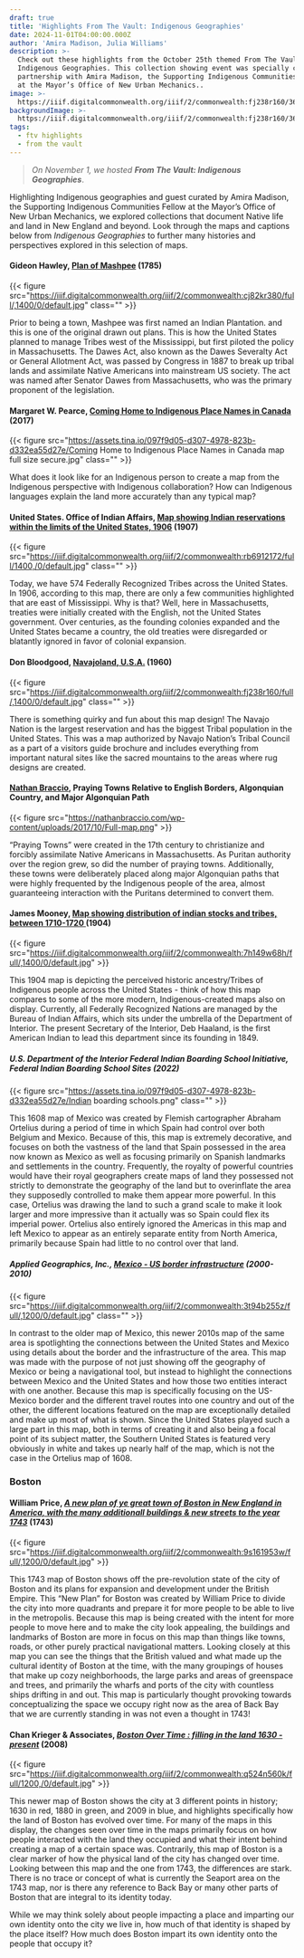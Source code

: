 ```yaml
---
draft: true
title: 'Highlights From The Vault: Indigenous Geographies'
date: 2024-11-01T04:00:00.000Z
author: 'Amira Madison, Julia Williams'
description: >-
  Check out these highlights from the October 25th themed From The Vault:
  Indigenous Geographies. This collection showing event was specially curated in
  partnership with Amira Madison, the Supporting Indigenous Communities Fellow
  at the Mayor’s Office of New Urban Mechanics.. 
image: >-
  https://iiif.digitalcommonwealth.org/iiif/2/commonwealth:fj238r160/36,49,6074,1780/1400,/0/default.jpg
backgroundImage: >-
  https://iiif.digitalcommonwealth.org/iiif/2/commonwealth:fj238r160/36,49,6074,1780/1400,/0/default.jpg
tags:
  - ftv highlights
  - from the vault
---
```


> *On November 1, we hosted **From The Vault: Indigenous Geographies***.

Highlighting Indigenous geographies and guest curated by Amira Madison, the Supporting Indigenous Communities Fellow at the Mayor’s Office of New Urban Mechanics, we explored collections that document Native life and land in New England and beyond. Look through the maps and captions below from *Indigenous Geographies* to further many histories and perspectives explored in this selection of maps.

#### Gideon Hawley, [Plan of Mashpee](https://collections.leventhalmap.org/search/commonwealth:cj82kr37q) (1785)

{{< figure src="https://iiif.digitalcommonwealth.org/iiif/2/commonwealth:cj82kr380/full/,1400/0/default.jpg" class="" >}}

Prior to being a town, Mashpee was first named an Indian Plantation. and this is one of the original drawn out plans. This is how the United States planned to manage Tribes west of the Mississippi, but first piloted the policy in Massachusetts. The Dawes Act, also known as the Dawes Severalty Act or General Allotment Act, was passed by Congress in 1887 to break up tribal lands and assimilate Native Americans into mainstream US society. The act was named after Senator Dawes from Massachusetts, who was the primary proponent of the legislation. 


#### Margaret W. Pearce, [Coming Home to Indigenous Place Names in Canada](https://bpl.bibliocommons.com/v2/record/S75C7441004) (2017)

{{< figure src="https://assets.tina.io/097f9d05-d307-4978-823b-d332ea55d27e/Coming Home to Indigenous Place Names in Canada map full size secure.jpg" class="" >}}

What does it look like for an Indigenous person to create a map from the Indigenous perspective with Indigenous collaboration? How can Indigenous languages explain the land more accurately than any typical map?

#### United States. Office of Indian Affairs, [Map showing Indian reservations within the limits of the United States, 1906](https://collections.leventhalmap.org/search/commonwealth:gb19hw10q) (1907)

{{< figure src="https://iiif.digitalcommonwealth.org/iiif/2/commonwealth:rb6912172/full/1400,/0/default.jpg" class="" >}}

Today, we have 574 Federally Recognized Tribes across the United States. In 1906, according to this map, there are only a few communities highlighted that are east of Mississippi. Why is that? Well, here in Massachusetts, treaties were initially created with the English, not the United States government. Over centuries, as the founding colonies expanded and the United States became a country, the old treaties were disregarded or blatantly ignored in favor of colonial expansion. 

#### Don Bloodgood, [Navajoland, U.S.A.](https://collections.leventhalmap.org/search/commonwealth:fb4970132) (1960)

{{< figure src="https://iiif.digitalcommonwealth.org/iiif/2/commonwealth:fj238r160/full/,1400/0/default.jpg" class="" >}}

There is something quirky and fun about this map design! The Navajo Nation is the largest reservation and has the biggest Tribal population in the United States. This was a map authorized by Navajo Nation’s Tribal Council as a part of a visitors guide brochure and includes everything from important natural sites like the sacred mountains to the areas where rug designs are created.

#### [Nathan Braccio](https://nathanbraccio.com/), Praying Towns Relative to English Borders, Algonquian Country, and Major Algonquian Path

{{< figure src="https://nathanbraccio.com/wp-content/uploads/2017/10/Full-map.png" >}}

“Praying Towns” were created in the 17th century to christianize and forcibly assimilate Native Americans in Massachusetts. As Puritan authority over the region grew, so did the number of praying towns. Additionally, these towns were deliberately placed along major Algonquian paths that were highly frequented by the Indigenous people of the area, almost guaranteeing interaction with the Puritans determined to convert them.

#### James Mooney, [Map showing distribution of indian stocks and tribes, between 1710-1720 ](https://collections.leventhalmap.org/search/commonwealth:7h149w677)(1904)

{{< figure src="https://iiif.digitalcommonwealth.org/iiif/2/commonwealth:7h149w68h/full/,1400/0/default.jpg" >}}

This 1904 map is depicting the perceived historic ancestry/Tribes of Indigenous people across the United States - think of how this map compares to some of the more modern, Indigenous-created maps also on display. Currently, all Federally Recognized Nations are managed by the Bureau of Indian Affairs, which sits under the umbrella of the Department of Interior. The present Secretary of the Interior, Deb Haaland, is the first American Indian to lead this department since its founding in 1849.

##### U.S. Department of the Interior Federal Indian Boarding School Initiative, Federal Indian Boarding School Sites (2022)

{{< figure src="https://assets.tina.io/097f9d05-d307-4978-823b-d332ea55d27e/Indian boarding schools.png" class="" >}}

This 1608 map of Mexico was created by Flemish cartographer Abraham Ortelius during a period of time in which Spain had control over both Belgium and Mexico. Because of this, this map is extremely decorative, and focuses on both the vastness of the land that Spain possessed in the area now known as Mexico as well as focusing primarily on Spanish landmarks and settlements in the country. Frequently, the royalty of powerful countries would have their royal geographers create maps of land they possessed not strictly to demonstrate the geography of the land but to overinflate the area they supposedly controlled to make them appear more powerful. In this case, Ortelius was drawing the land to such a grand scale to make it look larger and more impressive than it actually was so Spain could flex its imperial power. Ortelius also entirely ignored the Americas in this map and left Mexico to appear as an entirely separate entity from North America, primarily because Spain had little to no control over that land.

##### Applied Geographics, Inc., [Mexico - US border infrastructure](https://collections.leventhalmap.org/search/commonwealth:tx31vv97q) (2000-2010)

{{< figure src="https://iiif.digitalcommonwealth.org/iiif/2/commonwealth:3t94b255z/full/,1200/0/default.jpg" class="" >}}

In contrast to the older map of Mexico, this newer 2010s map of the same area is spotlighting the connections between the United States and Mexico using details about the border and the infrastructure of the area. This map was made with the purpose of not just showing off the geography of Mexico or being a navigational tool, but instead to highlight the connections between Mexico and the United States and how those two entities interact with one another. Because this map is specifically focusing on the US-Mexico border and the different travel routes into one country and out of the other, the different locations featured on the map are exceptionally detailed and make up most of what is shown. Since the United States played such a large part in this map, both in terms of creating it and also being a focal point of its subject matter, the Southern United States is featured very obviously in white and takes up nearly half of the map, which is not the case in the Ortelius map of 1608.

### Boston

#### William Price, ***[A new plan of ye great town of Boston in New England in America, with the many additionall buildings & new streets to the year 1743](https://collections.leventhalmap.org/search/commonwealth:9s161952m)*** (1743)

{{< figure src="https://iiif.digitalcommonwealth.org/iiif/2/commonwealth:9s161953w/full/,1200/0/default.jpg" >}}

This 1743 map of Boston shows off the pre-revolution state of the city of Boston and its plans for expansion and development under the British Empire. This “New Plan” for Boston was created by William Price to divide the city into more quadrants and prepare it for more people to be able to live in the metropolis. Because this map is being created with the intent for more people to move here and to make the city look appealing, the buildings and landmarks of Boston are more in focus on this map than things like towns, roads, or other purely practical navigational matters. Looking closely at this map you can see the things that the British valued and what made up the cultural identity of Boston at the time, with the many groupings of houses that make up cozy neighborhoods, the large parks and areas of greenspace and trees, and primarily the wharfs and ports of the city with countless ships drifting in and out. This map is particularly thought provoking towards conceptualizing the space we occupy right now as the area of Back Bay that we are currently standing in was not even a thought in 1743!

#### Chan Krieger & Associates, ***[Boston Over Time : filling in the land 1630 - present](https://collections.leventhalmap.org/search/commonwealth:q524n559t)*** (2008)

{{< figure src="https://iiif.digitalcommonwealth.org/iiif/2/commonwealth:q524n560k/full/1200,/0/default.jpg" >}}

This newer map of Boston shows the city at 3 different points in history; 1630 in red, 1880 in green, and 2009 in blue, and highlights specifically how the land of Boston has evolved over time. For many of the maps in this display, the changes seen over time in the maps primarily focus on how people interacted with the land they occupied and what their intent behind creating a map of a certain space was. Contrarily, this map of Boston is a clear marker of how the physical land of the city has changed over time. Looking between this map and the one from 1743, the differences are stark. There is no trace or concept of what is currently the Seaport area on the 1743 map, nor is there any reference to Back Bay or many other parts of Boston that are integral to its identity today.

While we may think solely about people impacting a place and imparting our own identity onto the city we live in, how much of that identity is shaped by the place itself? How much does Boston impart its own identity onto the people that occupy it?
